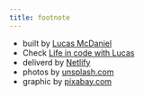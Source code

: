 ```yaml
---
title: footnote
---
```


* built by [Lucas McDaniel](https://www.lucasmcdaniel.com)
* Check [Life in code with Lucas](https://life-in-code.lucasmcdaniel.com)
* deliverd by [Netlify](https://www.netlify.com/)
* photos by [unsplash.com](https://unsplash.com)
* graphic by [pixabay.com](https://pixabay.com)
